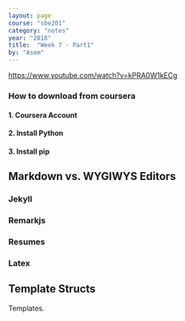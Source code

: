 ```yaml
---
layout: page
course: "sbe201"
category: "notes"
year: "2018"
title:  "Week 7 - Part1"
by: "Asem"
---
```


https://www.youtube.com/watch?v=kPRA0W1kECg

### How to download from coursera

#### 1. Coursera Account

#### 2. Install Python

#### 3. Install pip

## Markdown vs. WYGIWYS Editors

### Jekyll

### Remarkjs

### Resumes

### Latex

## Template Structs

Templates.
